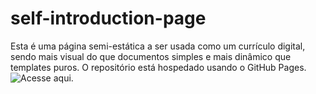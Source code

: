 # self-introduction-page

Esta é uma página semi-estática a ser usada como um currículo digital, sendo mais visual do que documentos simples e mais dinâmico que templates puros. O repositório está hospedado usando o GitHub Pages. ![Acesse aqui](https://thenatas.github.io/self-introduction-page/).
